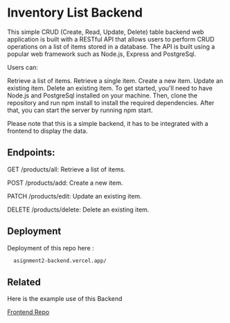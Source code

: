 
# Inventory List Backend

This simple CRUD (Create, Read, Update, Delete) table backend web application is built with a RESTful API that allows users to perform CRUD operations on a list of items stored in a database. The API is built using a popular web framework such as Node.js, Express and PostgreSql.

Users can:

Retrieve a list of items.
Retrieve a single item.
Create a new item.
Update an existing item.
Delete an existing item.
To get started, you'll need to have Node.js and PostgreSql installed on your machine. Then, clone the repository and run npm install to install the required dependencies. After that, you can start the server by running npm start.

Please note that this is a simple backend, it has to be integrated with a frontend to display the data.


## Endpoints:

GET /products/all: Retrieve a list of items.

POST /products/add: Create a new item.

PATCH /products/edit: Update an existing item.

DELETE /products/delete: Delete an existing item.


## Deployment

Deployment of this repo here :

```bash
  asignment2-backend.vercel.app/
```


## Related

Here is the example use of this Backend

[Frontend Repo](https://github.com/luqmanito/assignment)

